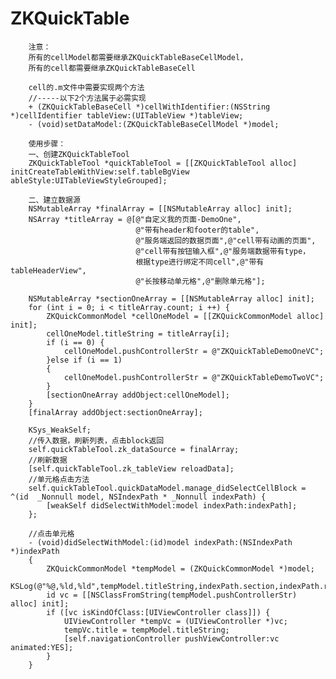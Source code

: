 # ZKQuickTable
        注意：
        所有的cellModel都需要继承ZKQuickTableBaseCellModel，
        所有的cell都需要继承ZKQuickTableBaseCell

        cell的.m文件中需要实现两个方法
        //-----以下2个方法属于必需实现
        + (ZKQuickTableBaseCell *)cellWithIdentifier:(NSString *)cellIdentifier tableView:(UITableView *)tableView;
        - (void)setDataModel:(ZKQuickTableBaseCellModel *)model;

        使用步骤：
        一、创建ZKQuickTableTool
        ZKQuickTableTool *quickTableTool = [[ZKQuickTableTool alloc] initCreateTableWithView:self.tableBgView ableStyle:UITableViewStyleGrouped];

        二、建立数据源
        NSMutableArray *finalArray = [[NSMutableArray alloc] init];
        NSArray *titleArray = @[@"自定义我的页面-DemoOne",
                                @"带有header和footer的table",
                                @"服务端返回的数据页面",@"cell带有动画的页面",
                                @"cell带有按钮输入框",@"服务端数据带有type，
                                根据type进行绑定不同cell",@"带有tableHeaderView",
                                @"长按移动单元格",@"删除单元格"];
    
        NSMutableArray *sectionOneArray = [[NSMutableArray alloc] init];
        for (int i = 0; i < titleArray.count; i ++) {
            ZKQuickCommonModel *cellOneModel = [[ZKQuickCommonModel alloc] init];
            cellOneModel.titleString = titleArray[i];
            if (i == 0) {
                cellOneModel.pushControllerStr = @"ZKQuickTableDemoOneVC";
            }else if (i == 1)
            {
                cellOneModel.pushControllerStr = @"ZKQuickTableDemoTwoVC";
            }
            [sectionOneArray addObject:cellOneModel];
        }
        [finalArray addObject:sectionOneArray];

        KSys_WeakSelf;
        //传入数据，刷新列表，点击block返回
        self.quickTableTool.zk_dataSource = finalArray;
        //刷新数据
        [self.quickTableTool.zk_tableView reloadData];
        //单元格点击方法
        self.quickTableTool.quickDataModel.manage_didSelectCellBlock = ^(id  _Nonnull model, NSIndexPath * _Nonnull indexPath) {
            [weakSelf didSelectWithModel:model indexPath:indexPath];
        };
    
        //点击单元格
        - (void)didSelectWithModel:(id)model indexPath:(NSIndexPath *)indexPath
        {
            ZKQuickCommonModel *tempModel = (ZKQuickCommonModel *)model;
            KSLog(@"%@,%ld,%ld",tempModel.titleString,indexPath.section,indexPath.row);
            id vc = [[NSClassFromString(tempModel.pushControllerStr) alloc] init];
            if ([vc isKindOfClass:[UIViewController class]]) {
                UIViewController *tempVc = (UIViewController *)vc;
                tempVc.title = tempModel.titleString;
                [self.navigationController pushViewController:vc animated:YES];
            }
        }
